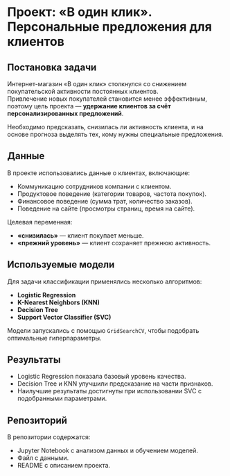 # Проект: «В один клик». Персональные предложения для клиентов

## Постановка задачи
Интернет-магазин «В один клик» столкнулся со снижением покупательской активности постоянных клиентов.  
Привлечение новых покупателей становится менее эффективным, поэтому цель проекта — **удержание клиентов за счёт персонализированных предложений**.  

Необходимо предсказать, снизилась ли активность клиента, и на основе прогноза выделять тех, кому нужны специальные предложения.

## Данные
В проекте использовались данные о клиентах, включающие:
- Коммуникацию сотрудников компании с клиентом.
- Продуктовое поведение (категории товаров, частота покупок).
- Финансовое поведение (сумма трат, количество заказов).
- Поведение на сайте (просмотры страниц, время на сайте).

Целевая переменная:
- **«снизилась»** — клиент покупает меньше.
- **«прежний уровень»** — клиент сохраняет прежнюю активность.

## Используемые модели
Для задачи классификации применялись несколько алгоритмов:
- **Logistic Regression**  
- **K-Nearest Neighbors (KNN)**  
- **Decision Tree**  
- **Support Vector Classifier (SVC)**  

Модели запускались с помощью `GridSearchCV`, чтобы подобрать оптимальные гиперпараметры.

## Результаты
- Logistic Regression показала базовый уровень качества.  
- Decision Tree и KNN улучшили предсказание на части признаков.  
- Наилучшие результаты достигнуты при использовании SVC с подобранными параметрами.  

## Репозиторий
В репозитории содержатся:
- Jupyter Notebook с анализом данных и обучением моделей.
- Файл с данными.
- README с описанием проекта.